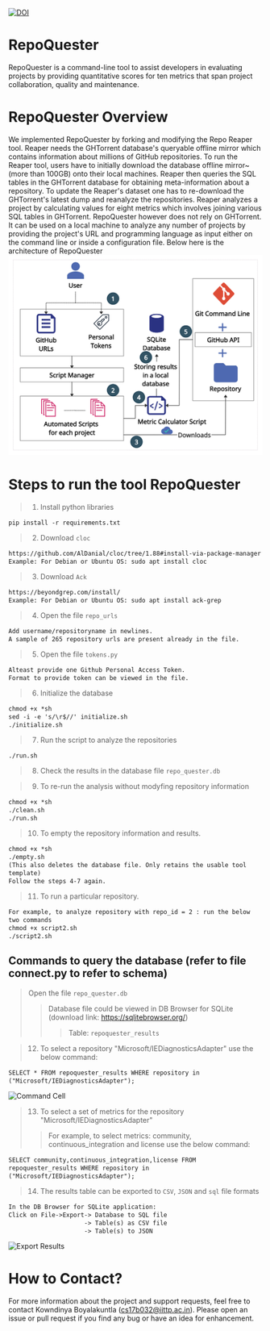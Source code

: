 [![DOI](https://zenodo.org/badge/506275894.svg)](https://zenodo.org/badge/latestdoi/506275894)

# RepoQuester
RepoQuester is a command-line tool to assist developers in evaluating projects by providing quantitative scores for ten metrics that span project collaboration, quality and maintenance. 

# RepoQuester Overview 
We implemented RepoQuester by forking and modifying the Repo Reaper tool.
Reaper needs the GHTorrent database's queryable offline mirror which contains information about millions of GitHub repositories. To run the Reaper tool, users have to initially download the database offline mirror~(more than 100GB) onto their local machines.
Reaper then queries the SQL tables in the GHTorrent database for obtaining meta-information about a repository.
To update the Reaper's dataset one has to re-download the GHTorrent's latest dump and reanalyze the repositories.
Reaper analyzes a project by calculating values for eight metrics which involves joining various SQL tables in GHTorrent.
RepoQuester however does not rely on GHTorrent. 
It can be used on a local machine to analyze any number of projects by providing the project's URL and programming language as input either on the command line or inside a configuration file.
Below here is the architecture of RepoQuester
![Image](https://github.com/Kowndinya2000/repoquester/blob/master/Architecture.png)
# Steps to run the tool RepoQuester
> 1. Install python libraries
````
pip install -r requirements.txt
````
> 2. Download ```cloc```
````
https://github.com/AlDanial/cloc/tree/1.88#install-via-package-manager
Example: For Debian or Ubuntu OS: sudo apt install cloc
````
> 3. Download ```Ack```
```
https://beyondgrep.com/install/
Example: For Debian or Ubuntu OS: sudo apt install ack-grep 
```
> 4. Open the file ```repo_urls``` 
````
Add username/repositoryname in newlines. 
A sample of 265 repository urls are present already in the file.
````
> 5. Open the file ```tokens.py``` 
````
Alteast provide one Github Personal Access Token. 
Format to provide token can be viewed in the file.
````
> 6. Initialize the database
````
chmod +x *sh
sed -i -e 's/\r$//' initialize.sh
./initialize.sh
````
> 7. Run the script to analyze the repositories
````
./run.sh
````
> 8. Check the results in the database file ```repo_quester.db```

> 9. To re-run the analysis without modyfing repository information
````
chmod +x *sh
./clean.sh
./run.sh
````
> 10. To empty the repository information and results.
````
chmod +x *sh
./empty.sh
(This also deletes the database file. Only retains the usable tool template)
Follow the steps 4-7 again.  
````
> 11. To run a particular repository.
````
For example, to analyze repository with repo_id = 2 : run the below two commands
chmod +x script2.sh
./script2.sh
````
## Commands to query the database (refer to file connect.py to refer to schema)
> Open the file ```repo_quester.db``` 
>> Database file could be viewed in DB Browser for SQLite (download link: https://sqlitebrowser.org/)
>>> Table: ```repoquester_results```

> 12. To select a repository "Microsoft/IEDiagnosticsAdapter" use the below command: 
````
SELECT * FROM repoquester_results WHERE repository in ("Microsoft/IEDiagnosticsAdapter");
````
![Command Cell](https://kowndinya2000.github.io/repo-quester-resources.github.io/sql_command_cell.png)

> 13. To select a set of metrics for the repository "Microsoft/IEDiagnosticsAdapter" 
>> For example, to select metrics: community, continuous_integration and license use the below command:
````
SELECT community,continuous_integration,license FROM repoquester_results WHERE repository in ("Microsoft/IEDiagnosticsAdapter");
````
> 14. The results table can be exported to ```CSV```, ```JSON``` and ```sql``` file formats 
````
In the DB Browser for SQLite application:
Click on File->Export-> Database to SQL file
                     -> Table(s) as CSV file
                     -> Table(s) to JSON
````
![Export Results](https://kowndinya2000.github.io/repo-quester-resources.github.io/export2.png)

# How to Contact?
For more information about the project and support requests, feel free to contact Kowndinya Boyalakuntla (cs17b032@iittp.ac.in). Please open an issue or pull request if you find any bug or have an idea for enhancement. 

